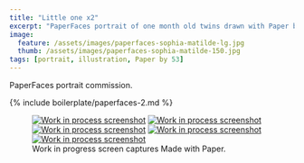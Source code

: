 ```yaml
---
title: "Little one x2"
excerpt: "PaperFaces portrait of one month old twins drawn with Paper by 53 on an iPad."
image: 
  feature: /assets/images/paperfaces-sophia-matilde-lg.jpg
  thumb: /assets/images/paperfaces-sophia-matilde-150.jpg
tags: [portrait, illustration, Paper by 53]
---
```


PaperFaces portrait commission.

{% include boilerplate/paperfaces-2.md %}

<figure class="third">
	<a href="{{ site.url }}/assets/images/paperfaces-sophia-matilde-process-1-lg.jpg"><img src="{{ site.url }}/assets/images/paperfaces-sophia-matilde-process-1-600.jpg" alt="Work in process screenshot"></a>
	<a href="{{ site.url }}/assets/images/paperfaces-sophia-matilde-process-2-lg.jpg"><img src="{{ site.url }}/assets/images/paperfaces-sophia-matilde-process-2-600.jpg" alt="Work in process screenshot"></a>
	<a href="{{ site.url }}/assets/images/paperfaces-sophia-matilde-process-3-lg.jpg"><img src="{{ site.url }}/assets/images/paperfaces-sophia-matilde-process-3-600.jpg" alt="Work in process screenshot"></a>
	<a href="{{ site.url }}/assets/images/paperfaces-sophia-matilde-process-4-lg.jpg"><img src="{{ site.url }}/assets/images/paperfaces-sophia-matilde-process-4-600.jpg" alt="Work in process screenshot"></a>
	<a href="{{ site.url }}/assets/images/paperfaces-sophia-matilde-process-5-lg.jpg"><img src="{{ site.url }}/assets/images/paperfaces-sophia-matilde-process-5-600.jpg" alt="Work in process screenshot"></a>
	<figcaption>Work in progress screen captures Made with Paper.</figcaption>
</figure>